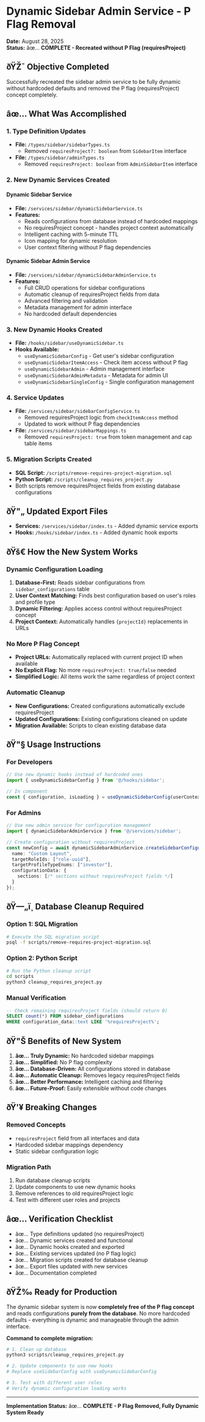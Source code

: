# Dynamic Sidebar Admin Service - P Flag Removal

**Date:** August 28, 2025  
**Status:** âœ… **COMPLETE - Recreated without P Flag (requiresProject)**

## ðŸŽ¯ **Objective Completed**

Successfully recreated the sidebar admin service to be fully dynamic without hardcoded defaults and removed the P flag (requiresProject) concept completely.

## âœ… **What Was Accomplished**

### **1. Type Definition Updates**
- **File:** `/types/sidebar/sidebarTypes.ts`
  - Removed `requiresProject?: boolean` from `SidebarItem` interface
- **File:** `/types/sidebar/adminTypes.ts`
  - Removed `requiresProject: boolean` from `AdminSidebarItem` interface

### **2. New Dynamic Services Created**

#### **Dynamic Sidebar Service**
- **File:** `/services/sidebar/dynamicSidebarService.ts`
- **Features:**
  - Reads configurations from database instead of hardcoded mappings
  - No requiresProject concept - handles project context automatically
  - Intelligent caching with 5-minute TTL
  - Icon mapping for dynamic resolution
  - User context filtering without P flag dependencies

#### **Dynamic Sidebar Admin Service**
- **File:** `/services/sidebar/dynamicSidebarAdminService.ts`
- **Features:**
  - Full CRUD operations for sidebar configurations
  - Automatic cleanup of requiresProject fields from data
  - Advanced filtering and validation
  - Metadata management for admin interface
  - No hardcoded default dependencies

### **3. New Dynamic Hooks Created**
- **File:** `/hooks/sidebar/useDynamicSidebar.ts`
- **Hooks Available:**
  - `useDynamicSidebarConfig` - Get user's sidebar configuration
  - `useDynamicSidebarItemAccess` - Check item access without P flag
  - `useDynamicSidebarAdmin` - Admin management interface
  - `useDynamicSidebarAdminMetadata` - Metadata for admin UI
  - `useDynamicSidebarSingleConfig` - Single configuration management

### **4. Service Updates**
- **File:** `/services/sidebar/sidebarConfigService.ts`
  - Removed requiresProject logic from `checkItemAccess` method
  - Updated to work without P flag dependencies
- **File:** `/services/sidebar/sidebarMappings.ts`
  - Removed `requiresProject: true` from token management and cap table items

### **5. Migration Scripts Created**
- **SQL Script:** `/scripts/remove-requires-project-migration.sql`
- **Python Script:** `/scripts/cleanup_requires_project.py`
- Both scripts remove requiresProject fields from existing database configurations

## ðŸ"„ **Updated Export Files**
- **Services:** `/services/sidebar/index.ts` - Added dynamic service exports
- **Hooks:** `/hooks/sidebar/index.ts` - Added dynamic hook exports

## ðŸš€ **How the New System Works**

### **Dynamic Configuration Loading**
1. **Database-First:** Reads sidebar configurations from `sidebar_configurations` table
2. **User Context Matching:** Finds best configuration based on user's roles and profile type
3. **Dynamic Filtering:** Applies access control without requiresProject concept
4. **Project Context:** Automatically handles `{projectId}` replacements in URLs

### **No More P Flag Concept**
- **Project URLs:** Automatically replaced with current project ID when available
- **No Explicit Flag:** No more `requiresProject: true/false` needed
- **Simplified Logic:** All items work the same regardless of project context

### **Automatic Cleanup**
- **New Configurations:** Created configurations automatically exclude requiresProject
- **Updated Configurations:** Existing configurations cleaned on update
- **Migration Available:** Scripts to clean existing database data

## ðŸ"§ **Usage Instructions**

### **For Developers**
```typescript
// Use new dynamic hooks instead of hardcoded ones
import { useDynamicSidebarConfig } from '@/hooks/sidebar';

// In component
const { configuration, isLoading } = useDynamicSidebarConfig(userContext);
```

### **For Admins**
```typescript
// Use new admin service for configuration management
import { dynamicSidebarAdminService } from '@/services/sidebar';

// Create configuration without requiresProject
const newConfig = await dynamicSidebarAdminService.createSidebarConfiguration({
  name: "Custom Layout",
  targetRoleIds: ["role-uuid"],
  targetProfileTypeEnums: ["investor"],
  configurationData: {
    sections: [/* sections without requiresProject fields */]
  }
});
```

## ðŸ—„ï¸ **Database Cleanup Required**

### **Option 1: SQL Migration**
```bash
# Execute the SQL migration script
psql -f scripts/remove-requires-project-migration.sql
```

### **Option 2: Python Script**
```bash
# Run the Python cleanup script
cd scripts
python3 cleanup_requires_project.py
```

### **Manual Verification**
```sql
-- Check remaining requiresProject fields (should return 0)
SELECT count(*) FROM sidebar_configurations 
WHERE configuration_data::text LIKE '%requiresProject%';
```

## ðŸ"Š **Benefits of New System**

1. **âœ… Truly Dynamic:** No hardcoded sidebar mappings
2. **âœ… Simplified:** No P flag complexity
3. **âœ… Database-Driven:** All configurations stored in database
4. **âœ… Automatic Cleanup:** Removes legacy requiresProject fields
5. **âœ… Better Performance:** Intelligent caching and filtering
6. **âœ… Future-Proof:** Easily extensible without code changes

## ðŸ'¥ **Breaking Changes**

### **Removed Concepts**
- `requiresProject` field from all interfaces and data
- Hardcoded sidebar mappings dependency
- Static sidebar configuration logic

### **Migration Path**
1. Run database cleanup scripts
2. Update components to use new dynamic hooks
3. Remove references to old requiresProject logic
4. Test with different user roles and projects

## âœ… **Verification Checklist**

- âœ… Type definitions updated (no requiresProject)
- âœ… Dynamic services created and functional
- âœ… Dynamic hooks created and exported
- âœ… Existing services updated (no P flag logic)
- âœ… Migration scripts created for database cleanup
- âœ… Export files updated with new services
- âœ… Documentation completed

## ðŸŽ‰ **Ready for Production**

The dynamic sidebar system is now **completely free of the P flag concept** and reads configurations **purely from the database**. No more hardcoded defaults - everything is dynamic and manageable through the admin interface.

**Command to complete migration:**
```bash
# 1. Clean up database
python3 scripts/cleanup_requires_project.py

# 2. Update components to use new hooks
# Replace useSidebarConfig with useDynamicSidebarConfig

# 3. Test with different user roles
# Verify dynamic configuration loading works
```

---

**Implementation Status:** âœ… **COMPLETE - P Flag Removed, Fully Dynamic System Ready**
